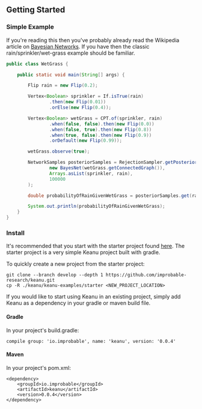 ## Getting Started

### Simple Example

If you're reading this then you've probably already read the Wikipedia article on
[Bayesian Networks](https://en.wikipedia.org/wiki/Bayesian_network). If you have
then the classic rain/sprinkler/wet-grass example should be familiar.

```java
public class WetGrass {

    public static void main(String[] args) {

        Flip rain = new Flip(0.2);

        Vertex<Boolean> sprinkler = If.isTrue(rain)
                .then(new Flip(0.01))
                .orElse(new Flip(0.4));

        Vertex<Boolean> wetGrass = CPT.of(sprinkler, rain)
                .when(false, false).then(new Flip(0.0))
                .when(false, true).then(new Flip(0.8))
                .when(true, false).then(new Flip(0.9))
                .orDefault(new Flip(0.99));

        wetGrass.observe(true);

        NetworkSamples posteriorSamples = RejectionSampler.getPosteriorSamples(
                new BayesNet(wetGrass.getConnectedGraph()),
                Arrays.asList(sprinkler, rain),
                100000
        );

        double probabilityOfRainGivenWetGrass = posteriorSamples.get(rain).probability(isRaining -> isRaining == true);

        System.out.println(probabilityOfRainGivenWetGrass);
    }
}
```

### Install

It's recommended that you start with the starter project found [here](../keanu-examples/starter).
The starter project is a very simple Keanu project built with gradle. 

To quickly create a new project from the starter project:
```
git clone --branch develop --depth 1 https://github.com/improbable-research/keanu.git
cp -R ./keanu/keanu-examples/starter <NEW_PROJECT_LOCATION>
```

If you would like to start using Keanu in an existing project, simply add Keanu as a dependency 
in your gradle or maven build file.

#### Gradle

In your project's build.gradle:

```$groovy
compile group: 'io.improbable', name: 'keanu', version: '0.0.4'
```

#### Maven

In your project's pom.xml:

```
<dependency>
    <groupId>io.improbable</groupId>
    <artifactId>keanu</artifactId>
    <version>0.0.4</version>
</dependency>
```
